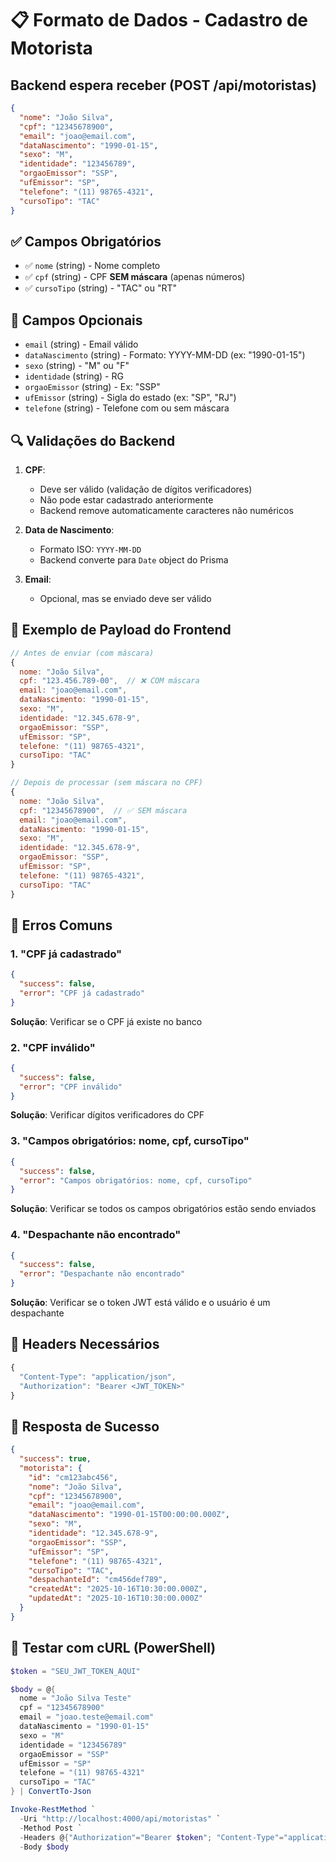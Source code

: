 # 📋 Formato de Dados - Cadastro de Motorista

## Backend espera receber (POST /api/motoristas)

```json
{
  "nome": "João Silva",
  "cpf": "12345678900",
  "email": "joao@email.com",
  "dataNascimento": "1990-01-15",
  "sexo": "M",
  "identidade": "123456789",
  "orgaoEmissor": "SSP",
  "ufEmissor": "SP",
  "telefone": "(11) 98765-4321",
  "cursoTipo": "TAC"
}
```

## ✅ Campos Obrigatórios

- ✅ `nome` (string) - Nome completo
- ✅ `cpf` (string) - CPF **SEM máscara** (apenas números)
- ✅ `cursoTipo` (string) - "TAC" ou "RT"

## 📝 Campos Opcionais

- `email` (string) - Email válido
- `dataNascimento` (string) - Formato: YYYY-MM-DD (ex: "1990-01-15")
- `sexo` (string) - "M" ou "F"
- `identidade` (string) - RG
- `orgaoEmissor` (string) - Ex: "SSP"
- `ufEmissor` (string) - Sigla do estado (ex: "SP", "RJ")
- `telefone` (string) - Telefone com ou sem máscara

## 🔍 Validações do Backend

1. **CPF**: 
   - Deve ser válido (validação de dígitos verificadores)
   - Não pode estar cadastrado anteriormente
   - Backend remove automaticamente caracteres não numéricos

2. **Data de Nascimento**:
   - Formato ISO: `YYYY-MM-DD`
   - Backend converte para `Date` object do Prisma

3. **Email**:
   - Opcional, mas se enviado deve ser válido

## 🐛 Exemplo de Payload do Frontend

```javascript
// Antes de enviar (com máscara)
{
  nome: "João Silva",
  cpf: "123.456.789-00",  // ❌ COM máscara
  email: "joao@email.com",
  dataNascimento: "1990-01-15",
  sexo: "M",
  identidade: "12.345.678-9",
  orgaoEmissor: "SSP",
  ufEmissor: "SP",
  telefone: "(11) 98765-4321",
  cursoTipo: "TAC"
}

// Depois de processar (sem máscara no CPF)
{
  nome: "João Silva",
  cpf: "12345678900",  // ✅ SEM máscara
  email: "joao@email.com",
  dataNascimento: "1990-01-15",
  sexo: "M",
  identidade: "12.345.678-9",
  orgaoEmissor: "SSP",
  ufEmissor: "SP",
  telefone: "(11) 98765-4321",
  cursoTipo: "TAC"
}
```

## 🚨 Erros Comuns

### 1. "CPF já cadastrado"
```json
{
  "success": false,
  "error": "CPF já cadastrado"
}
```
**Solução**: Verificar se o CPF já existe no banco

### 2. "CPF inválido"
```json
{
  "success": false,
  "error": "CPF inválido"
}
```
**Solução**: Verificar dígitos verificadores do CPF

### 3. "Campos obrigatórios: nome, cpf, cursoTipo"
```json
{
  "success": false,
  "error": "Campos obrigatórios: nome, cpf, cursoTipo"
}
```
**Solução**: Verificar se todos os campos obrigatórios estão sendo enviados

### 4. "Despachante não encontrado"
```json
{
  "success": false,
  "error": "Despachante não encontrado"
}
```
**Solução**: Verificar se o token JWT está válido e o usuário é um despachante

## 🔐 Headers Necessários

```javascript
{
  "Content-Type": "application/json",
  "Authorization": "Bearer <JWT_TOKEN>"
}
```

## 📝 Resposta de Sucesso

```json
{
  "success": true,
  "motorista": {
    "id": "cm123abc456",
    "nome": "João Silva",
    "cpf": "12345678900",
    "email": "joao@email.com",
    "dataNascimento": "1990-01-15T00:00:00.000Z",
    "sexo": "M",
    "identidade": "12.345.678-9",
    "orgaoEmissor": "SSP",
    "ufEmissor": "SP",
    "telefone": "(11) 98765-4321",
    "cursoTipo": "TAC",
    "despachanteId": "cm456def789",
    "createdAt": "2025-10-16T10:30:00.000Z",
    "updatedAt": "2025-10-16T10:30:00.000Z"
  }
}
```

## 🧪 Testar com cURL (PowerShell)

```powershell
$token = "SEU_JWT_TOKEN_AQUI"

$body = @{
  nome = "João Silva Teste"
  cpf = "12345678900"
  email = "joao.teste@email.com"
  dataNascimento = "1990-01-15"
  sexo = "M"
  identidade = "123456789"
  orgaoEmissor = "SSP"
  ufEmissor = "SP"
  telefone = "(11) 98765-4321"
  cursoTipo = "TAC"
} | ConvertTo-Json

Invoke-RestMethod `
  -Uri "http://localhost:4000/api/motoristas" `
  -Method Post `
  -Headers @{"Authorization"="Bearer $token"; "Content-Type"="application/json"} `
  -Body $body
```
